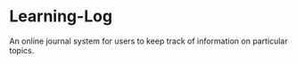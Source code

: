 # Learning-Log
An online journal system for users to keep track of information on particular topics.
